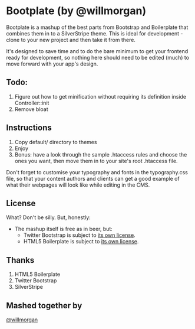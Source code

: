 # Bootplate (by @willmorgan)
Bootplate is a mashup of the best parts from Bootstrap and Boilerplate that combines them in to a SilverStripe theme. This is ideal for development - clone to your new project and then take it from there.

It's designed to save time and to do the bare minimum to get your frontend ready for development, so nothing here should need to be edited (much) to move forward with your app's design.

## Todo:
1. Figure out how to get minification without requiring its definition inside Controller::init
2. Remove bloat

## Instructions
1. Copy default/ directory to themes
2. Enjoy
3. Bonus: have a look through the sample .htaccess rules and choose the ones you want, then move them in to your site's root .htaccess file.

Don't forget to customise your typography and fonts in the typography.css file, so that your content authors and clients can get a good example of what their webpages will look like while editing in the CMS.

## License
What? Don't be silly. But, honestly:
- The mashup itself is free as in beer, but:
  - Twitter Bootstrap is subject to [its own license](http://www.apache.org/licenses/LICENSE-2.0).
  - HTML5 Boilerplate is subject to [its own license](https://github.com/h5bp/html5-boilerplate/blob/master/LICENSE.md).

## Thanks
1. HTML5 Boilerplate
2. Twitter Bootstrap
3. SilverStripe

## Mashed together by
[@willmorgan](//twitter.com/willmorgan)

